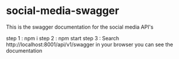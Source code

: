 # social-media-swagger
This is the swagger documentation for the social media API's

step 1 : npm i
step 2 : npm start
step 3 : Search http://localhost:8001/api/v1/swagger in your browser you can see the documentation